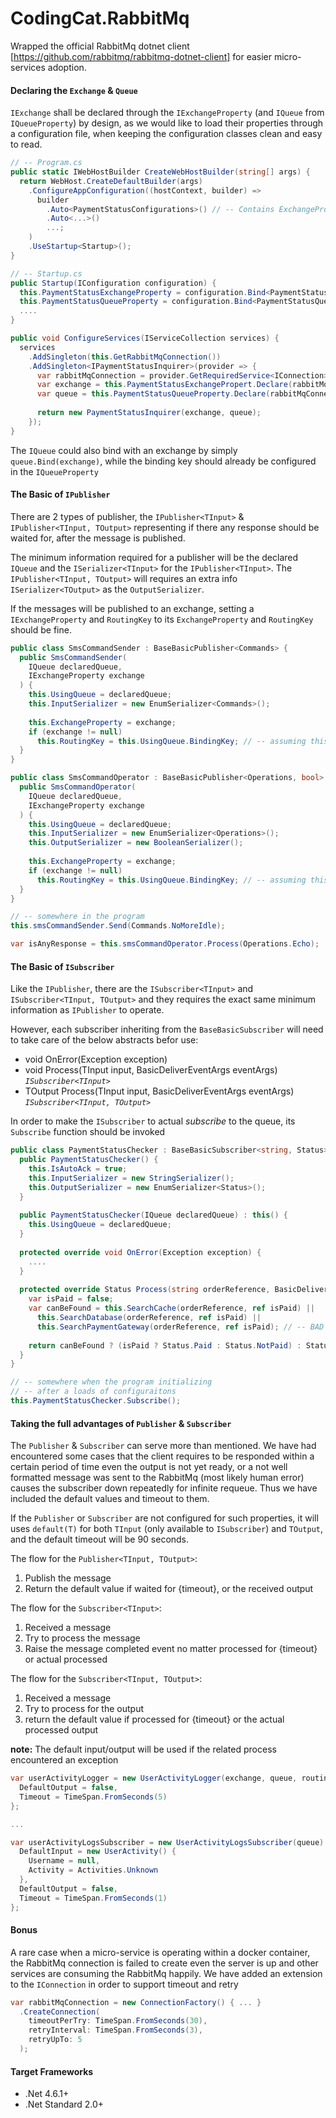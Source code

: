 # CodingCat.RabbitMq

Wrapped the official RabbitMq dotnet client [https://github.com/rabbitmq/rabbitmq-dotnet-client] for easier micro-services adoption.

#### Declaring the `Exchange` & `Queue`

`IExchange` shall be declared through the `IExchangeProperty` (and `IQueue` from `IQueueProperty`) by design, as we would like to load their properties through a configuration file, when keeping the configuration classes clean and easy to read.

```csharp
// -- Program.cs
public static IWebHostBuilder CreateWebHostBuilder(string[] args) {
  return WebHost.CreateDefaultBuilder(args)
    .ConfigureAppConfiguration((hostContext, builder) =>
      builder
        .Auto<PaymentStatusConfigurations>() // -- Contains ExchangeProperty, QueueProperty
        .Auto<...>()
        ...;
    )
    .UseStartup<Startup>();
}

// -- Startup.cs
public Startup(IConfiguration configuration) {
  this.PaymentStatusExchangeProperty = configuration.Bind<PaymentStatusExchangeProperty>();      
  this.PaymentStatusQueueProperty = configuration.Bind<PaymentStatusQueueProperty>();  
  ....
}

public void ConfigureServices(IServiceCollection services) {
  services
    .AddSingleton(this.GetRabbitMqConnection())
    .AddSingleton<IPaymentStatusInquirer>(provider => {
      var rabbitMqConnection = provider.GetRequiredService<IConnection>();
      var exchange = this.PaymentStatusExchangePropert.Declare(rabbitMqConnection);
      var queue = this.PaymentStatusQueueProperty.Declare(rabbitMqConnection);
      
      return new PaymentStatusInquirer(exchange, queue);
    });
}
```

The `IQueue` could also bind with an exchange by simply `queue.Bind(exchange)`, while the binding key should already be configured in the `IQueueProperty`


#### The Basic of `IPublisher`

There are 2 types of publisher, the `IPublisher<TInput>` & `IPublisher<TInput, TOutput>` representing if there any response should be waited for, after the message is published.

The minimum information required for a publisher will be the declared `IQueue` and the `ISerializer<TInput>` for the `IPublisher<TInput>`. The `IPublisher<TInput, TOutput>` will requires an extra info `ISerializer<TOutput>` as the `OutputSerializer`.

If the messages will be published to an exchange, setting a `IExchangeProperty` and `RoutingKey` to its `ExchangeProperty` and `RoutingKey` should be fine.

```csharp
public class SmsCommandSender : BaseBasicPublisher<Commands> {
  public SmsCommandSender(
    IQueue declaredQueue,
    IExchangeProperty exchange
  ) {
    this.UsingQueue = declaredQueue;
    this.InputSerializer = new EnumSerializer<Commands>();
    
    this.ExchangeProperty = exchange;
    if (exchange != null)
      this.RoutingKey = this.UsingQueue.BindingKey; // -- assuming this is a direct exchange
  }
}

public class SmsCommandOperator : BaseBasicPublisher<Operations, bool> {
  public SmsCommandOperator(
    IQueue declaredQueue,
    IExchangeProperty exchange
  ) {
    this.UsingQueue = declaredQueue;
    this.InputSerializer = new EnumSerializer<Operations>();
    this.OutputSerializer = new BooleanSerializer();
    
    this.ExchangeProperty = exchange;
    if (exchange != null)
      this.RoutingKey = this.UsingQueue.BindingKey; // -- assuming this is a direct exchange
  }
}

// -- somewhere in the program
this.smsCommandSender.Send(Commands.NoMoreIdle);

var isAnyResponse = this.smsCommandOperator.Process(Operations.Echo);
```


#### The Basic of `ISubscriber`

Like the `IPublisher`, there are the `ISubscriber<TInput>` and `ISubscriber<TInput, TOutput>` and they requires the exact same minimum information as `IPublisher` to operate.

However, each subscriber inheriting from the `BaseBasicSubscriber` will need to take care of the below abstracts befor use:

- void OnError(Exception exception)
- void Process(TInput input, BasicDeliverEventArgs eventArgs) *`ISubscriber<TInput>`*
- TOutput Process(TInput input, BasicDeliverEventArgs eventArgs) *`ISubscriber<TInput, TOutput>`*

In order to make the `ISubscriber` to actual *subscribe* to the queue, its `Subscribe` function should be invoked

```csharp
public class PaymentStatusChecker : BaseBasicSubscriber<string, Status> {
  public PaymentStatusChecker() {
    this.IsAutoAck = true;
    this.InputSerializer = new StringSerializer();
    this.OutputSerializer = new EnumSerializer<Status>();
  }
  
  public PaymentStatusChecker(IQueue declaredQueue) : this() {
    this.UsingQueue = declaredQueue;
  }
  
  protected override void OnError(Exception exception) {
    ....
  }
  
  protected override Status Process(string orderReference, BasicDeliverEventArgs e) {
    var isPaid = false;
    var canBeFound = this.SearchCache(orderReference, ref isPaid) ||
      this.SearchDatabase(orderReference, ref isPaid) ||
      this.SearchPaymentGateway(orderReference, ref isPaid); // -- BAD DESIGN!!
      
    return canBeFound ? (isPaid ? Status.Paid : Status.NotPaid) : Status.Pending;
  }
}

// -- somewhere when the program initializing
// -- after a loads of configuraitons
this.PaymentStatusChecker.Subscribe();
```


#### Taking the full advantages of `Publisher` & `Subscriber`

The `Publisher` & `Subscriber` can serve more than mentioned. We have had encountered some cases that the client requires to be responded within a certain period of time even the output is not yet ready, or a not well formatted message was sent to the RabbitMq (most likely human error) causes the subscriber down repeatedly for infinite requeue. Thus we have included the default values and timeout to them.

If the `Publisher` or `Subscriber` are not configured for such properties, it will uses `default(T)` for both `TInput` (only available to `ISubscriber`) and `TOutput`, and the default timeout will be 90 seconds.

The flow for the `Publisher<TInput, TOutput>`:
1. Publish the message
2. Return the default value if waited for {timeout}, or the received output

The flow for the `Subscriber<TInput>`:
1. Received a message
2. Try to process the message
3. Raise the message completed event no matter processed for {timeout} or actual processed

The flow for the `Subscriber<TInput, TOutput>`:
1. Received a message
2. Try to process for the output
3. return the default value if processed for {timeout} or the actual processed output

**note:** The default input/output will be used if the related process encountered an exception

```csharp
var userActivityLogger = new UserActivityLogger(exchange, queue, routingKey) {
  DefaultOutput = false,
  Timeout = TimeSpan.FromSeconds(5)
};

...

var userActivityLogsSubscriber = new UserActivityLogsSubscriber(queue) {
  DefaultInput = new UserActivity() {
    Username = null,
    Activity = Activities.Unknown
  },
  DefaultOutput = false,
  Timeout = TimeSpan.FromSeconds(1)
};
```


#### Bonus

A rare case when a micro-service is operating within a docker container, the RabbitMq connection is failed to create even the server is up and other services are consuming the RabbitMq happily. We have added an extension to the `IConnection` in order to support timeout and retry

```csharp
var rabbitMqConnection = new ConnectionFactory() { ... }
  .CreateConnection(
    timeoutPerTry: TimeSpan.FromSeconds(30),
    retryInterval: TimeSpan.FromSeconds(3),
    retryUpTo: 5
  );
```


#### Target Frameworks

- .Net 4.6.1+
- .Net Standard 2.0+